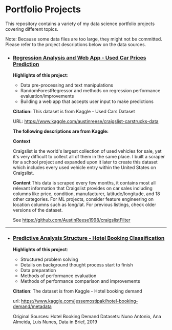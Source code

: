 # Portfolio Projects
This repository contains a variety of my data science portfolio projects covering different topics.

Note: Because some data files are too large, they might not be committed. Please refer to the project descriptions below on the data sources.

- ### [Regression Analysis and Web App - Used Car Prices Prediction](https://github.com/tonyychen/Projects/tree/master/Portfolio%20Projects/Regression%20Analysis%20and%20Web%20App%20-%20Used%20Car%20Prices%20Prediction)

	**Highlights of this project**:
	- Data pre-processing and text manipulations
	- RandomForestRegressor and methods on regression performance evaluation/improvements
	- Building a web app that accepts user input to make predictions
	
    
	**Citation:**
	This dataset is from Kaggle - Used Cars Dataset
	
	URL: https://www.kaggle.com/austinreese/craigslist-carstrucks-data
	
	**The following descriptions are from Kaggle:**
    	
	**Context**
	
	Craigslist is the world's largest collection of used vehicles for sale, yet it's very difficult to collect all of them in the same place. I built a scraper for a school project and expanded upon it later to create this dataset which includes every used vehicle entry within the United States on Craigslist.
	
	**Content**
	This data is scraped every few months, it contains most all relevant information that Craigslist provides on car sales including columns like price, condition, manufacturer, latitude/longitude, and 18 other categories. For ML projects, consider feature engineering on location columns such as long/lat. For previous listings, check older versions of the dataset.

	See https://github.com/AustinReese1998/craigslistFilter
    
---

- ### [Predictive Analysis Structure - Hotel Booking Classification](https://github.com/tonyychen/Projects/blob/master/Portfolio%20Projects/Predictive%20Analysis%20Structure%20-%20Hotel%20Booking%20Classification/Predictive%20Analysis%20Structure%20-%20Hotel%20Booking%20Classification.ipynb)

	**Highlights of this project**:
	- Structured problem solving
	- Details on background thought process start to finish
	- Data preparation
	- Methods of performance evaluation
	- Methods of performance comparison and improvements
    	
	**Citation**:
	The dataset is from Kaggle - Hotel booking demand
	
	url: https://www.kaggle.com/jessemostipak/hotel-booking-demand/metadata
	
	Original Sources: Hotel Booking Demand Datasets: Nuno Antonio, Ana Almeida, Luis Nunes, Data in Brief, 2019



		
		
